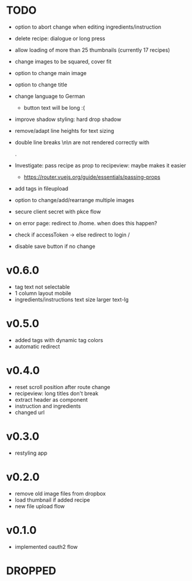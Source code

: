 # TODO
- option to abort change when editing ingredients/instruction
- delete recipe: dialogue or long press
- allow loading of more than 25 thumbnails (currently 17 recipes)

- change images to be squared, cover fit
- option to change main image
- option to change title
- change language to German
  - button text will be long :(
- improve shadow styling: hard drop shadow
- remove/adapt line heights for text sizing
- double line breaks \n\n are not rendered correctly with <p>.

- Investigate: pass recipe as prop to recipeview: maybe makes it easier
  - https://router.vuejs.org/guide/essentials/passing-props
- add tags in fileupload
- option to change/add/rearrange multiple images
- secure client secret with pkce flow
- on error page: redirect to /home. when does this happen?
- check if accessToken -> else redirect to login /

- disable save button if no change

# v0.6.0
- tag text not selectable
- 1 column layout mobile
- ingredients/instructions text size larger text-lg

# v0.5.0
- added tags with dynamic tag colors
- automatic redirect
# v0.4.0
- reset scroll position after route change
- recipeview: long titles don't break
- extract header as component
- instruction and ingredients
- changed url
# v0.3.0
- restyling app
# v0.2.0
- remove old image files from dropbox
- load thumbnail if added recipe
- new file upload flow
# v0.1.0
- implemented oauth2 flow

# DROPPED
